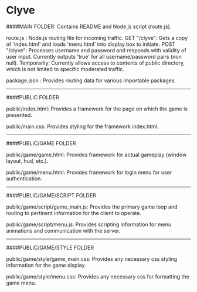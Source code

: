 # Clyve

####MAIN FOLDER: Contains README and Node.js script (route.js).

route.js : Node.js routing file for incoming traffic. 
GET "/clyve": Gets a copy of 'index.html' and loads 'menu.html' into display box to initiate.
POST "/clyve": Processes username and password and responds with validity of user input. Currently outputs 'true'
for all username/password pairs (non null).
	Temporarily:
	Currently allows access to contents of public directory, which is not limited to specific moderated traffic.
	
package.json : Provides routing data for various importable packages.

---
####PUBLIC FOLDER

public/index.html: Provides a framework for the page on which the game is presented.

public/main.css: Provides styling for the framework index.html.

---
####PUBLIC/GAME FOLDER

public/game/game.html: Provides framework for actual gameplay (window layout, hud, etc.).

public/game/menu.html: Provides framework for login menu for user authentication.

---
####PUBLIC/GAME/SCRIPT FOLDER

public/game/script/game_main.js: Provides the primary game loop and routing to pertinent information for the client to operate.

public/game/script/menu.js: Provides scripting information for menu animations and communication with the server.

---
####PUBLIC/GAME/STYLE FOLDER

public/game/style/game_main.css: Provides any necessary css styling information for the game display.

public/game/style/menu.css: Provides any necessary css for formatting the game menu.
